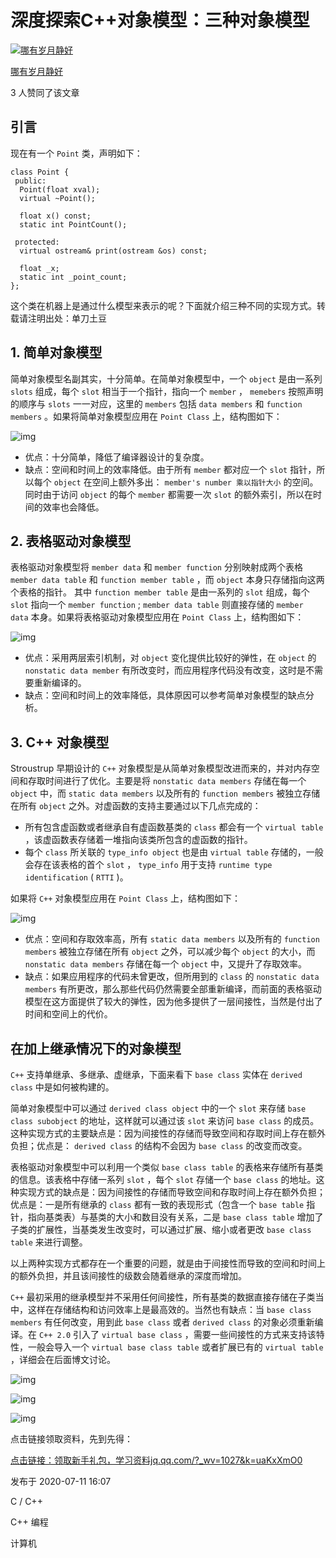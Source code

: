 # 深度探索C++对象模型：三种对象模型

[![哪有岁月静好](https://pic4.zhimg.com/v2-5a63beb1803f601572cc079bb338ad5e_xs.jpg?source=172ae18b)](https://www.zhihu.com/people/kuang-zao-de-cyu-yan)

[哪有岁月静好](https://www.zhihu.com/people/kuang-zao-de-cyu-yan)





3 人赞同了该文章

## 引言

现在有一个 `Point` 类，声明如下：

```text
class Point {
 public:
  Point(float xval);
  virtual ~Point();

  float x() const;
  static int PointCount();

 protected:
  virtual ostream& print(ostream &os) const;

  float _x;
  static int _point_count;
};
```

这个类在机器上是通过什么模型来表示的呢？下面就介绍三种不同的实现方式。转载请注明出处：单刀土豆

## 1. 简单对象模型

简单对象模型名副其实，十分简单。在简单对象模型中，一个 `object` 是由一系列 `slots` 组成，每个 `slot` 相当于一个指针，指向一个 `member` ， `memebers` 按照声明的顺序与 `slots` 一一对应，这里的 `members` 包括 `data members` 和 `function members` 。如果将简单对象模型应用在 `Point Class` 上，结构图如下：

![img](https://pic4.zhimg.com/80/v2-e219173619882e9db258f43b2990c73b_720w.jpg)

- 优点：十分简单，降低了编译器设计的复杂度。
- 缺点：空间和时间上的效率降低。由于所有 `member` 都对应一个 `slot` 指针，所以每个 `object` 在空间上额外多出： `member's number 乘以指针大小` 的空间。同时由于访问 `object` 的每个 `member` 都需要一次 `slot` 的额外索引，所以在时间的效率也会降低。

## 2. 表格驱动对象模型

表格驱动对象模型将 `member data` 和 `member function` 分别映射成两个表格 `member data table` 和 `function member table` ，而 `object` 本身只存储指向这两个表格的指针。 其中 `function member table` 是由一系列的 `slot` 组成，每个 `slot` 指向一个 `member function` ; `member data table` 则直接存储的 `member data` 本身。如果将表格驱动对象模型应用在 `Point Class` 上，结构图如下：

![img](https://pic2.zhimg.com/80/v2-ded0fecef202957cc4c82e93e1e0a8dd_720w.jpg)

- 优点：采用两层索引机制，对 `object` 变化提供比较好的弹性，在 `object` 的 `nonstatic data member` 有所改变时，而应用程序代码没有改变，这时是不需要重新编译的。
- 缺点：空间和时间上的效率降低，具体原因可以参考简单对象模型的缺点分析。

## 3. C++ 对象模型

Stroustrup 早期设计的 `C++` 对象模型是从简单对象模型改进而来的，并对内存空间和存取时间进行了优化。主要是将 `nonstatic data members` 存储在每一个 `object` 中，而 `static data members` 以及所有的 `function members` 被独立存储在所有 `object` 之外。对虚函数的支持主要通过以下几点完成的：

- 所有包含虚函数或者继承自有虚函数基类的 `class` 都会有一个 `virtual table` ，该虚函数表存储着一堆指向该类所包含的虚函数的指针。
- 每个 `class` 所关联的 `type_info object` 也是由 `virtual table` 存储的，一般会存在该表格的首个 `slot` ， `type_info` 用于支持 `runtime type identification` ( `RTTI` )。

如果将 `C++` 对象模型应用在 `Point Class` 上，结构图如下：



![img](https://pic4.zhimg.com/80/v2-91bcf8b17e90fa952bd0a7b3f4051a97_720w.jpg)

- 优点：空间和存取效率高，所有 `static data members` 以及所有的 `function members` 被独立存储在所有 `object` 之外，可以减少每个 `object` 的大小，而 `nonstatic data members` 存储在每一个 `object` 中，又提升了存取效率。
- 缺点：如果应用程序的代码未曾更改，但所用到的 `class` 的 `nonstatic data members` 有所更改，那么那些代码仍然需要全部重新编译，而前面的表格驱动模型在这方面提供了较大的弹性，因为他多提供了一层间接性，当然是付出了时间和空间上的代价。

## 在加上继承情况下的对象模型

`C++` 支持单继承、多继承、虚继承，下面来看下 `base class` 实体在 `derived class` 中是如何被构建的。

简单对象模型中可以通过 `derived class object` 中的一个 `slot` 来存储 `base class subobject` 的地址，这样就可以通过该 `slot` 来访问 `base class` 的成员。这种实现方式的主要缺点是：因为间接性的存储而导致空间和存取时间上存在额外负担；优点是： `derived class` 的结构不会因为 `base class` 的改变而改变。

表格驱动对象模型中可以利用一个类似 `base class table` 的表格来存储所有基类的信息。该表格中存储一系列 `slot` ，每个 `slot` 存储一个 `base class` 的地址。这种实现方式的缺点是：因为间接性的存储而导致空间和存取时间上存在额外负担；优点是：一是所有继承的 `class` 都有一致的表现形式（包含一个 `base table` 指针，指向基类表）与基类的大小和数目没有关系，二是 `base class table` 增加了子类的扩展性，当基类发生改变时，可以通过扩展、缩小或者更改 `base class table` 来进行调整。

以上两种实现方式都存在一个重要的问题，就是由于间接性而导致的空间和时间上的额外负担，并且该间接性的级数会随着继承的深度而增加。

`C++` 最初采用的继承模型并不采用任何间接性，所有基类的数据直接存储在子类当中，这样在存储结构和访问效率上是最高效的。当然也有缺点：当 `base class members` 有任何改变，用到此 `base class` 或者 `derived class` 的对象必须重新编译。在 `C++ 2.0` 引入了 `virtual base class` ，需要一些间接性的方式来支持该特性，一般会导入一个 `virtual base class table` 或者扩展已有的 `virtual table` ，详细会在后面博文讨论。

![img](https://pic4.zhimg.com/80/v2-27b6e8318a0304038608f78f5af26e3b_720w.jpg)

![img](https://pic1.zhimg.com/80/v2-db7b25549da37fb60594e9716fff63a8_720w.jpg)

![img](https://pic3.zhimg.com/80/v2-58436c4a6ea50e05a26233a794a7800a_720w.jpg)

点击链接领取资料，先到先得：

[点击链接：领取新手礼包，学习资料jq.qq.com/?_wv=1027&k=uaKxXmO0](https://link.zhihu.com/?target=https%3A//jq.qq.com/%3F_wv%3D1027%26k%3DuaKxXmO0)

发布于 2020-07-11 16:07

C / C++

C++ 编程

计算机